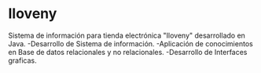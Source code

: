 # Iloveny
Sistema de información para tienda electrónica "Iloveny" desarrollado en Java.
-Desarrollo de Sistema de información.
-Aplicación de conocimientos en Base de datos relacionales y no relacionales. 
-Desarrollo de Interfaces graficas.

